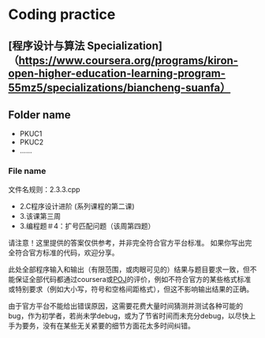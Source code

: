 # Coding practice

## [程序设计与算法 Specialization]（https://www.coursera.org/programs/kiron-open-higher-education-learning-program-55mz5/specializations/biancheng-suanfa）

## Folder name 
- PKUC1 
- PKUC2
- ......

### File name
文件名规则：2.3.3.cpp 
* 2.C程序设计进阶 (系列课程的第二课)
* 3.该课第三周
* 3.编程题＃4：扩号匹配问题（该周第四题）

请注意！这里提供的答案仅供参考，并非完全符合官方平台标准。
如果你写出完全符合官方标准的代码，欢迎分享。

此处全部程序输入和输出（有限范围，或肉眼可见的）结果与题目要求一致，但不能保证全部代码都通过coursera或[POJ](http://pkuic.openjudge.cn/)的评价，例如不符合官方的某些格式标准或特别要求（例如大小写，符号和空格间距格式），但这不影响输出结果的正确。

由于官方平台不能给出错误原因，这需要花费大量时间猜测并测试各种可能的bug，作为初学者，若尚未学debug，或为了节省时间而未充分debug，以尽快上手为要务，没有在某些无关紧要的细节方面花太多时间纠错。
